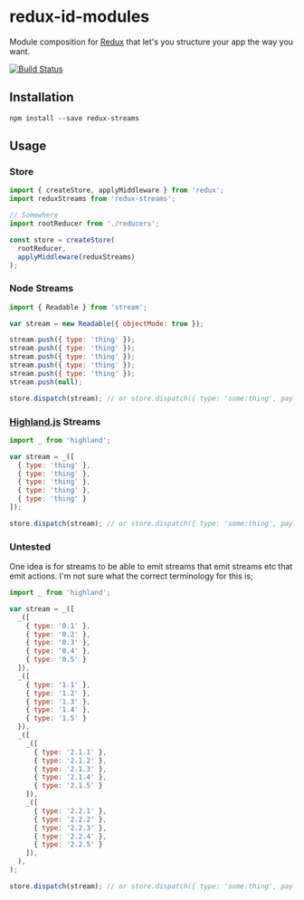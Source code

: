 # redux-id-modules
Module composition for [Redux](https://github.com/rackt/redux) that let's you structure your app the way you want.

[![Build Status](https://travis-ci.org/Industrial/redux-id-modules.svg?branch=master)](https://travis-ci.org/Industrial/redux-id-modules)

## Installation
```
npm install --save redux-streams
```

## Usage
### Store
```js
import { createStore, applyMiddleware } from 'redux';
import reduxStreams from 'redux-streams';

// Somewhere
import rootReducer from './reducers';

const store = createStore(
  rootReducer,
  applyMiddleware(reduxStreams)
);
```

### Node Streams
```js
import { Readable } from 'stream';

var stream = new Readable({ objectMode: true });

stream.push({ type: 'thing' });
stream.push({ type: 'thing' });
stream.push({ type: 'thing' });
stream.push({ type: 'thing' });
stream.push({ type: 'thing' });
stream.push(null);

store.dispatch(stream); // or store.dispatch({ type: 'some:thing', payload: stream });
```

### [Highland.js](http://highlandjs.org) Streams
```js
import _ from 'highland';

var stream = _([
  { type: 'thing' },
  { type: 'thing' },
  { type: 'thing' },
  { type: 'thing' },
  { type: 'thing' }
]);

store.dispatch(stream); // or store.dispatch({ type: 'some:thing', payload: stream });
```

### Untested
One idea is for streams to be able to emit streams that emit streams etc that
emit actions. I'm not sure what the correct terminology for this is;
```js
import _ from 'highland';

var stream = _([
  _([
    { type: '0.1' },
    { type: '0.2' },
    { type: '0.3' },
    { type: '0.4' },
    { type: '0.5' }
  ]),
  _([
    { type: '1.1' },
    { type: '1.2' },
    { type: '1.3' },
    { type: '1.4' },
    { type: '1.5' }
  }),
  _([
    _([
      { type: '2.1.1' },
      { type: '2.1.2' },
      { type: '2.1.3' },
      { type: '2.1.4' },
      { type: '2.1.5' }
    ]),
    _([
      { type: '2.2.1' },
      { type: '2.2.2' },
      { type: '2.2.3' },
      { type: '2.2.4' },
      { type: '2.2.5' }
    ]),
  ),
);

store.dispatch(stream); // or store.dispatch({ type: 'some:thing', payload: stream });
```
